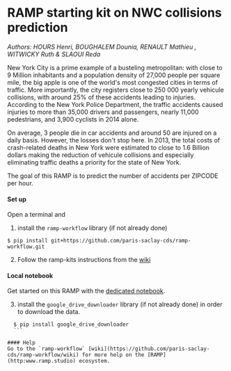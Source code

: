# RAMP starting kit on NWC collisions prediction


_Authors: HOURS Henri, BOUGHALEM Dounia, RENAULT Mathieu , WITWICKY Ruth  & SLAOUI Reda_

New York City is a prime example of a busteling metropolitan: with close to 9 Million inhabitants and a population density of 27,000 people per square mile, the big apple is one of the world's most congested cities in terms of traffic. More importantly, the city registers close to 250 000 yearly vehicule collisions, with around 25% of these accidents leading to injuries. According to the New York Police Department, the traffic accidents caused injuries to more than 35,000 drivers and passengers, nearly 11,000 pedestrians, and 3,900 cyclists in 2014 alone.

On average, 3 people die in car accidents and around 50 are injured on a daily basis. However, the losses don't stop here. In 2013, the total costs of crash-related deaths in New York were estimated to close to 1.6 Billion dollars making the reduction of vehicule collisions and especially eliminating traffic deaths a priority for the state of New York.

The goal of this RAMP is to predict the number of accidents per ZIPCODE per hour.


#### Set up

Open a terminal and

1. install the `ramp-workflow` library (if not already done)
  ```
  $ pip install git+https://github.com/paris-saclay-cds/ramp-workflow.git
  ```


2. Follow the ramp-kits instructions from the [wiki](https://github.com/paris-saclay-cds/ramp-workflow/wiki/Getting-started-with-a-ramp-kit)

#### Local notebook

Get started on this RAMP with the [dedicated notebook](https://github.com/rslaoui/NYC_nb_accidents/blob/master/NYC_collisions_starting_kit.ipynb).


3. install the `google_drive_downloader` library (if not already done) in order
   to download the data.

  ```
    $ pip install google_drive_downloader
    ```

#### Help
Go to the `ramp-workflow` [wiki](https://github.com/paris-saclay-cds/ramp-workflow/wiki) for more help on the [RAMP](http:www.ramp.studio) ecosystem.
